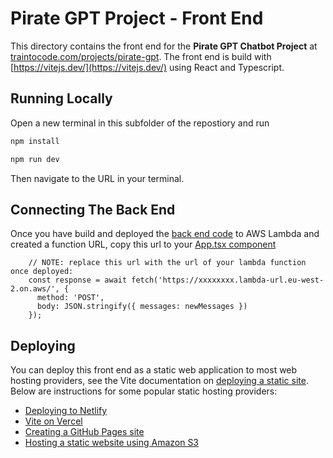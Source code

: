 # Pirate GPT Project - Front End

This directory contains the front end for the **Pirate GPT Chatbot Project** at [traintocode.com/projects/pirate-gpt](https://traintocode.com/projects/pirate-gpt/).  The front end is build with [https://vitejs.dev/](https://vitejs.dev/) using React and Typescript.

## Running Locally

Open a new terminal in this subfolder of the repostiory and run

```sh
npm install

npm run dev
```

Then navigate to the URL in your terminal.

## Connecting The Back End

Once you have build and deployed the [back end code](../backend/README.md) to AWS Lambda and created a function URL, copy this url to your [App.tsx component](./src/App.tsx#L24)

```
    // NOTE: replace this url with the url of your lambda function once deployed:
    const response = await fetch('https://xxxxxxxx.lambda-url.eu-west-2.on.aws/', {
      method: 'POST',
      body: JSON.stringify({ messages: newMessages })
    });
```

## Deploying

You can deploy this front end as a static web application to most web hosting providers, see the Vite documentation on [deploying a static site](https://vitejs.dev/guide/static-deploy).  Below are instructions for some popular static hosting providers:

* [Deploying to Netlify](https://docs.netlify.com/welcome/add-new-site/)
* [Vite on Vercel](https://vercel.com/docs/frameworks/vite)
* [Creating a GitHub Pages site](https://docs.github.com/en/pages/getting-started-with-github-pages/creating-a-github-pages-site)
* [Hosting a static website using Amazon S3
 ](https://docs.aws.amazon.com/AmazonS3/latest/userguide/WebsiteHosting.html)